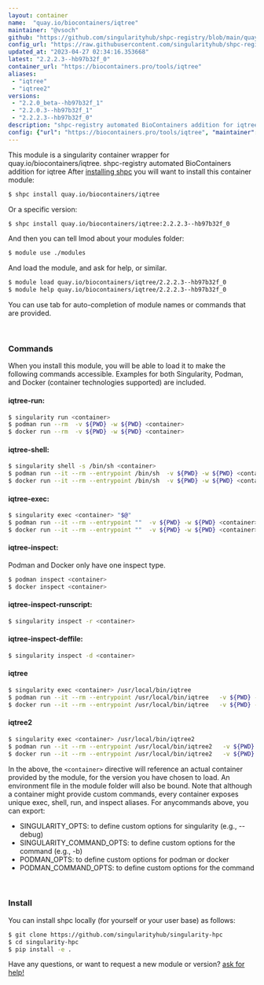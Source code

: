 ```yaml
---
layout: container
name:  "quay.io/biocontainers/iqtree"
maintainer: "@vsoch"
github: "https://github.com/singularityhub/shpc-registry/blob/main/quay.io/biocontainers/iqtree/container.yaml"
config_url: "https://raw.githubusercontent.com/singularityhub/shpc-registry/main/quay.io/biocontainers/iqtree/container.yaml"
updated_at: "2023-04-27 02:34:16.353668"
latest: "2.2.2.3--hb97b32f_0"
container_url: "https://biocontainers.pro/tools/iqtree"
aliases:
 - "iqtree"
 - "iqtree2"
versions:
 - "2.2.0_beta--hb97b32f_1"
 - "2.2.0.3--hb97b32f_1"
 - "2.2.2.3--hb97b32f_0"
description: "shpc-registry automated BioContainers addition for iqtree"
config: {"url": "https://biocontainers.pro/tools/iqtree", "maintainer": "@vsoch", "description": "shpc-registry automated BioContainers addition for iqtree", "latest": {"2.2.2.3--hb97b32f_0": "sha256:4442ecc36f74f42136a862eb4418c07cc3b220fcdc89c933127a14f61af66f97"}, "tags": {"2.2.0_beta--hb97b32f_1": "sha256:96ca289717c1d1d07536802939f2da66c22ccf7e527b22297c78de585358e1c3", "2.2.0.3--hb97b32f_1": "sha256:a4d3f266bfac25f8018eaf03b14db48c66aa6eb02391ad28cf19520d61c3e5fb", "2.2.2.3--hb97b32f_0": "sha256:4442ecc36f74f42136a862eb4418c07cc3b220fcdc89c933127a14f61af66f97"}, "docker": "quay.io/biocontainers/iqtree", "aliases": {"iqtree": "/usr/local/bin/iqtree", "iqtree2": "/usr/local/bin/iqtree2"}}
---
```


This module is a singularity container wrapper for quay.io/biocontainers/iqtree.
shpc-registry automated BioContainers addition for iqtree
After [installing shpc](#install) you will want to install this container module:


```bash
$ shpc install quay.io/biocontainers/iqtree
```

Or a specific version:

```bash
$ shpc install quay.io/biocontainers/iqtree:2.2.2.3--hb97b32f_0
```

And then you can tell lmod about your modules folder:

```bash
$ module use ./modules
```

And load the module, and ask for help, or similar.

```bash
$ module load quay.io/biocontainers/iqtree/2.2.2.3--hb97b32f_0
$ module help quay.io/biocontainers/iqtree/2.2.2.3--hb97b32f_0
```

You can use tab for auto-completion of module names or commands that are provided.

<br>

### Commands

When you install this module, you will be able to load it to make the following commands accessible.
Examples for both Singularity, Podman, and Docker (container technologies supported) are included.

#### iqtree-run:

```bash
$ singularity run <container>
$ podman run --rm  -v ${PWD} -w ${PWD} <container>
$ docker run --rm  -v ${PWD} -w ${PWD} <container>
```

#### iqtree-shell:

```bash
$ singularity shell -s /bin/sh <container>
$ podman run --it --rm --entrypoint /bin/sh  -v ${PWD} -w ${PWD} <container>
$ docker run --it --rm --entrypoint /bin/sh  -v ${PWD} -w ${PWD} <container>
```

#### iqtree-exec:

```bash
$ singularity exec <container> "$@"
$ podman run --it --rm --entrypoint ""  -v ${PWD} -w ${PWD} <container> "$@"
$ docker run --it --rm --entrypoint ""  -v ${PWD} -w ${PWD} <container> "$@"
```

#### iqtree-inspect:

Podman and Docker only have one inspect type.

```bash
$ podman inspect <container>
$ docker inspect <container>
```

#### iqtree-inspect-runscript:

```bash
$ singularity inspect -r <container>
```

#### iqtree-inspect-deffile:

```bash
$ singularity inspect -d <container>
```


#### iqtree

```bash
$ singularity exec <container> /usr/local/bin/iqtree
$ podman run --it --rm --entrypoint /usr/local/bin/iqtree   -v ${PWD} -w ${PWD} <container> -c " $@"
$ docker run --it --rm --entrypoint /usr/local/bin/iqtree   -v ${PWD} -w ${PWD} <container> -c " $@"
```


#### iqtree2

```bash
$ singularity exec <container> /usr/local/bin/iqtree2
$ podman run --it --rm --entrypoint /usr/local/bin/iqtree2   -v ${PWD} -w ${PWD} <container> -c " $@"
$ docker run --it --rm --entrypoint /usr/local/bin/iqtree2   -v ${PWD} -w ${PWD} <container> -c " $@"
```



In the above, the `<container>` directive will reference an actual container provided
by the module, for the version you have chosen to load. An environment file in the
module folder will also be bound. Note that although a container
might provide custom commands, every container exposes unique exec, shell, run, and
inspect aliases. For anycommands above, you can export:

 - SINGULARITY_OPTS: to define custom options for singularity (e.g., --debug)
 - SINGULARITY_COMMAND_OPTS: to define custom options for the command (e.g., -b)
 - PODMAN_OPTS: to define custom options for podman or docker
 - PODMAN_COMMAND_OPTS: to define custom options for the command

<br>

### Install

You can install shpc locally (for yourself or your user base) as follows:

```bash
$ git clone https://github.com/singularityhub/singularity-hpc
$ cd singularity-hpc
$ pip install -e .
```

Have any questions, or want to request a new module or version? [ask for help!](https://github.com/singularityhub/singularity-hpc/issues)
